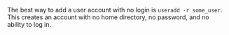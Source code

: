 The best way to add a user account with no login is `useradd -r some_user`.  This creates an account with no home directory, no password, and no ability to log in.